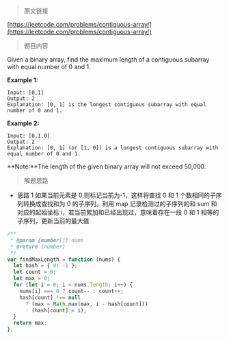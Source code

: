 <!--
 * @Author: FBB
 * @Date: 2020-04-14 22:12:12
 * @LastEditors: FBB
 * @LastEditTime: 2020-04-24 21:06:21
 * @Description:
 -->

> 原文链接

[https://leetcode.com/problems/contiguous-array/](https://leetcode.com/problems/contiguous-array/)

> 题目内容

Given a binary array, find the maximum length of a contiguous subarray with equal number of 0 and 1.

**Example 1:**

```
Input: [0,1]
Output: 2
Explanation: [0, 1] is the longest contiguous subarray with equal number of 0 and 1.
```

**Example 2:**

```
Input: [0,1,0]
Output: 2
Explanation: [0, 1] (or [1, 0]) is a longest contiguous subarray with equal number of 0 and 1.
```

**Note:**The length of the given binary array will not exceed 50,000.

> 解题思路

- 思路 1
  如果当前元素是 0,则标记当前为-1，这样将查找 0 和 1 个数相同的子序列转换成查找和为 0 的子序列。利用 map 记录检测过的子序列的和 sum 和对应的起始坐标 i，若当前累加和已经出现过，意味着存在一段 0 和 1 相等的子序列，更新当前的最大值

```js
/**
 * @param {number[]} nums
 * @return {number}
 */
var findMaxLength = function (nums) {
  let hash = { 0: -1 };
  let count = 0;
  let max = 0;
  for (let i = 0; i < nums.length; i++) {
    nums[i] === 0 ? count-- : count++;
    hash[count] !== null
      ? (max = Math.max(max, i - hash[count]))
      : (hash[count] = i);
  }
  return max;
};
```
